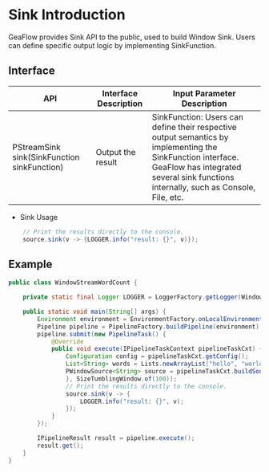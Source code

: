 # Sink Introduction
GeaFlow provides Sink API to the public, used to build Window Sink. Users can define specific output logic by implementing SinkFunction.

## Interface
| API | Interface Description | Input Parameter Description |
| -------- | -------- | -------- |
| PStreamSink<T> sink(SinkFunction<T> sinkFunction)     | Output the result     |SinkFunction: Users can define their respective output semantics by implementing the SinkFunction interface. GeaFlow has integrated several sink functions internally, such as Console, File, etc.|
* Sink Usage
```java
	// Print the results directly to the console.
	source.sink(v -> {LOGGER.info("result: {}", v)});
```

## Example
```java
public class WindowStreamWordCount {

    private static final Logger LOGGER = LoggerFactory.getLogger(WindowStreamWordCount.class);

    public static void main(String[] args) {
        Environment environment = EnvironmentFactory.onLocalEnvironment();
        Pipeline pipeline = PipelineFactory.buildPipeline(environment);
        pipeline.submit(new PipelineTask() {
            @Override
            public void execute(IPipelineTaskContext pipelineTaskCxt) {
                Configuration config = pipelineTaskCxt.getConfig();
                List<String> words = Lists.newArrayList("hello", "world", "hello", "word");
                PWindowSource<String> source = pipelineTaskCxt.buildSource(new CollectionSource<String>(words) {
                }, SizeTumblingWindow.of(100));
                // Print the results directly to the console.
                source.sink(v -> {
                    LOGGER.info("result: {}", v);
                });
            }
        });

        IPipelineResult result = pipeline.execute();
        result.get();
    }
}
```
